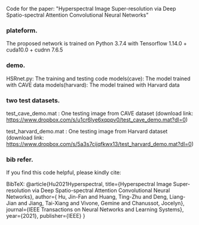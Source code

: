 Code for the paper: "Hyperspectral Image Super-resolution via Deep Spatio-spectral Attention Convolutional Neural Networks"

### plateform.
The proposed network is trained on Python 3.7.4 with Tensorflow 1.14.0 + cuda10.0 + cudnn 7.6.5

### demo.
HSRnet.py: The training and testing code
models(cave): The model trained with CAVE data
models(harvard): The model trained with Harvard data

### two test datasets.
test_cave_demo.mat : One testing image from CAVE dataset 
(download link: https://www.dropbox.com/s/u1cr6lye6xqppv0/test_cave_demo.mat?dl=0)

test_harvard_demo.mat : One testing image from Harvard dataset 
(download link: https://www.dropbox.com/s/5a3s7cijqfkwx13/test_harvard_demo.mat?dl=0)


### bib refer.
If you find this code helpful, please kindly cite:

BibTeX:
    @article{Hu2021Hyperspectral,
      title={Hyperspectral Image Super-resolution via Deep Spatio-spectral Attention Convolutional Neural Networks},
      author={ Hu, Jin-Fan and Huang, Ting-Zhu and Deng, Liang-Jian and Jiang, Tai-Xiang and Vivone, Gemine and Chanussot, Jocelyn},
      journal={IEEE Transactions on Neural Networks and Learning Systems},
      year={2021},
      publisher={IEEE}
    }
